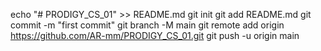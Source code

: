 echo "# PRODIGY_CS_01" >> README.md
git init
git add README.md
git commit -m "first commit"
git branch -M main
git remote add origin https://github.com/AR-mm/PRODIGY_CS_01.git
git push -u origin main

